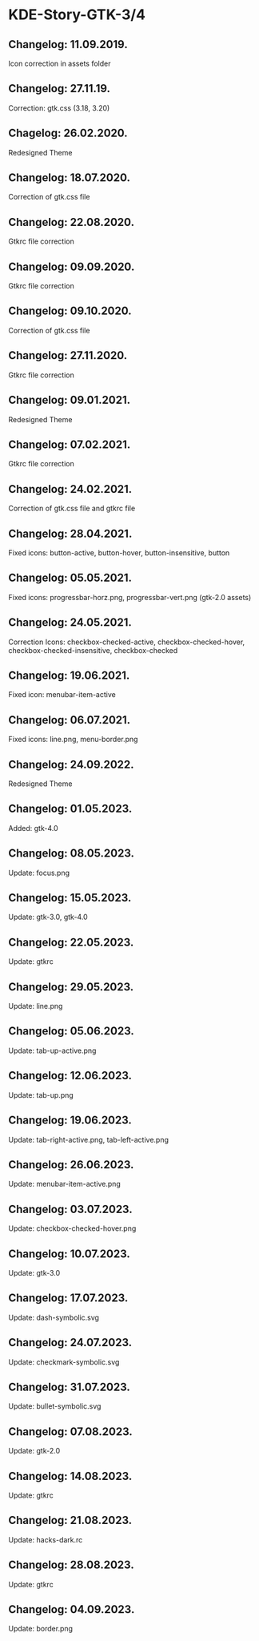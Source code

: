 # KDE-Story-GTK-3/4

Changelog: 11.09.2019.
----------------------

Icon correction in assets folder

Changelog: 27.11.19.
---------------------

Correction: gtk.css (3.18, 3.20)

Chagelog: 26.02.2020.
---------------------

Redesigned Theme

Changelog: 18.07.2020.
----------------------

Correction of gtk.css file

Changelog: 22.08.2020.
----------------------

Gtkrc file correction

Changelog: 09.09.2020.
---------------------

Gtkrc file correction

Changelog: 09.10.2020.
---------------------

Correction of gtk.css file

Changelog: 27.11.2020.
----------------------

Gtkrc file correction

Changelog: 09.01.2021.
----------------------

Redesigned Theme

Changelog: 07.02.2021.
----------------------

Gtkrc file correction

Changelog: 24.02.2021.
----------------------

Correction of gtk.css file and gtkrc file

Changelog: 28.04.2021.
---------------------

Fixed icons: button-active, button-hover, button-insensitive, button

Changelog: 05.05.2021.
----------------------

Fixed icons: progressbar-horz.png, progressbar-vert.png (gtk-2.0 assets)

Changelog: 24.05.2021.
----------------------

Correction Icons: checkbox-checked-active, checkbox-checked-hover, checkbox-checked-insensitive, checkbox-checked

Changelog: 19.06.2021.
----------------------

Fixed icon: menubar-item-active

Changelog: 06.07.2021.
---------------------

Fixed icons: line.png, menu-border.png

Changelog: 24.09.2022.
---------------------

Redesigned Theme


Changelog: 01.05.2023.
---------------------

Added: gtk-4.0

Changelog: 08.05.2023.
---------------------

Update: focus.png

Changelog: 15.05.2023.
---------------------

Update: gtk-3.0, gtk-4.0

Changelog: 22.05.2023.
---------------------

Update: gtkrc

Changelog: 29.05.2023.
---------------------

Update: line.png

Changelog: 05.06.2023.
---------------------

Update: tab-up-active.png

Changelog: 12.06.2023.
---------------------

Update: tab-up.png

Changelog: 19.06.2023.
---------------------

Update: tab-right-active.png, tab-left-active.png

Changelog: 26.06.2023.
---------------------

Update: menubar-item-active.png

Changelog: 03.07.2023.
---------------------

Update: checkbox-checked-hover.png


Changelog: 10.07.2023.
---------------------

Update: gtk-3.0

Changelog: 17.07.2023.
---------------------

Update: dash-symbolic.svg

Changelog: 24.07.2023.
---------------------

Update: checkmark-symbolic.svg


Changelog: 31.07.2023.
---------------------

Update: bullet-symbolic.svg


Changelog: 07.08.2023.
---------------------

Update: gtk-2.0

Changelog: 14.08.2023.
---------------------

Update: gtkrc


Changelog: 21.08.2023.
---------------------

Update: hacks-dark.rc


Changelog: 28.08.2023.
---------------------

Update: gtkrc

Changelog: 04.09.2023.
---------------------

Update: border.png
